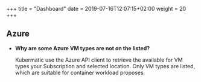 +++
title = "Dashboard"
date = 2019-07-16T12:07:15+02:00
weight = 20
+++

## Azure

 - **Why are some Azure VM types are not on the listed?**

    Kubermatic use the Azure API client to retrieve the available for VM types your Subscription and selected location. Only VM types are listed, which are suitable for container workload proposes. 
